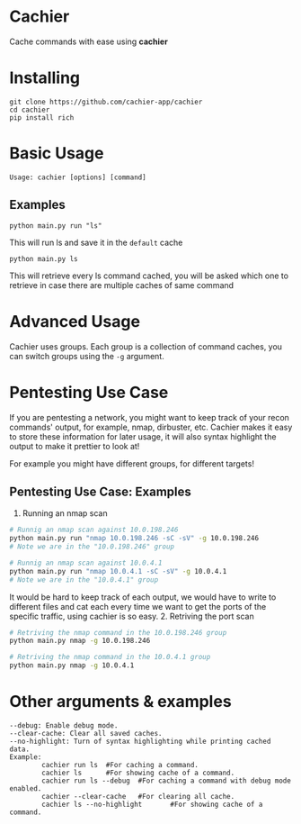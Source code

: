 # Cachier

Cache commands with ease using **cachier**

# Installing

```
git clone https://github.com/cachier-app/cachier
cd cachier
pip install rich
```

# Basic Usage

```
Usage: cachier [options] [command]
```

## Examples

```
python main.py run "ls" 
```
This will run ls and save it in the `default` cache

```
python main.py ls
```
This will retrieve every ls command cached, you will be asked which one to retrieve in case there are multiple caches of same command

# Advanced Usage

Cachier uses groups. Each group is a collection of command caches, you can switch groups using the `-g` argument.

# Pentesting Use Case

If you are pentesting a network, you might want to keep track of your recon commands' output, for example, nmap, dirbuster, etc. Cachier makes it easy to store these information for later usage, it will also syntax highlight the output to make it prettier to look at!

For example you might have different groups, for different targets!

## Pentesting Use Case: Examples

1. Running an nmap scan
```bash
# Runnig an nmap scan against 10.0.198.246
python main.py run "nmap 10.0.198.246 -sC -sV" -g 10.0.198.246
# Note we are in the "10.0.198.246" group

# Runnig an nmap scan against 10.0.4.1
python main.py run "nmap 10.0.4.1 -sC -sV" -g 10.0.4.1
# Note we are in the "10.0.4.1" group
```
It would be hard to keep track of each output, we would have to write to different files and cat each every time we want to get the ports of the specific traffic, using cachier is so easy.
2. Retriving the port scan
```bash
# Retriving the nmap command in the 10.0.198.246 group
python main.py nmap -g 10.0.198.246

# Retriving the nmap command in the 10.0.4.1 group
python main.py nmap -g 10.0.4.1
```

# Other arguments & examples

```
--debug: Enable debug mode.
--clear-cache: Clear all saved caches.
--no-highlight: Turn of syntax highlighting while printing cached data.
Example:
        cachier run ls  #For caching a command.
        cachier ls      #For showing cache of a command.
        cachier run ls --debug  #For caching a command with debug mode enabled.
        cachier --clear-cache   #For clearing all cache.
        cachier ls --no-highlight       #For showing cache of a command.
```
